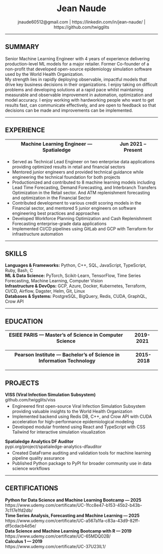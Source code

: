 <div align="center">
  <h1>Jean Naude</h1>
  <div class="contact"><span class="contact-link">jnaude60512@gmail.com</span> | <span class="contact-link">https://linkedin.com/in/jean-naude/</span> | <span class="contact-link">https://github.com/twigglits</span></div>
</div>

<hr/>

<h2>SUMMARY</h2>
<div class="justify">
  Senior Machine Learning Engineer with 4 years of experience delivering production-level ML models for a major retailer. Former Co-founder of a non-profit that developed open-source epidemiology simulation software used by the World Health Organization.<br> My strength lies in rapidly deploying observable, impactful models that drive key business decisions in their organizations. I enjoy taking on difficult problems and developing solutions at a rapid pace whilst maintaining measurable and observable improvement in automation, optimization and model accuracy. I enjoy working with hardworking people who want to get results fast, can communicate effectively, and are open to feedback so that decisions can be made and improvements can be implemented.
 </div>
<hr/>

<h2>EXPERIENCE</h2>
<table>
  <thead>
    <tr>
      <th>Machine Learning Engineer — Spatialedge</th>
      <th>Jun 2021 – Present</th>
    </tr>
  </thead>
</table>
<ul class="justify" style="margin-top:4px;">
  <li>Served as Technical Lead Engineer on two enterprise data applications providing optimized results in retail and financial sectors</li>
  <li>Mentored junior engineers and provided technical guidance while engineering the technical foundation for both projects</li>
  <li>Productionized and contributed to 8 machine learning models including Lead Time Forecasting, Demand Forecasting, and Interbranch Transfers Optimization in the Retail sector. And ATM replenishment forecasting and optimization in the Financial Sector</li>
  <li>Contributed development to various credit scoring models in the Financial sector, and mentored 5 junior engineers on software engineering best practices and approaches</li>
  <li>Developed Workforce Planning Optimization and Cash Replenishment Forecasting enterprise-grade data applications</li>
  <li>Implemented CI/CD pipelines using GitLab and GCP with Terraform for infrastructure automation</li>
 </ul>

<hr/>

<h2>SKILLS</h2>
<div class="justify">
  <strong>Languages &amp; Frameworks:</strong> Python, C++, SQL, JavaScript, TypeScript, Ruby, Bash, C
</div>
<div class="justify">
  <strong>ML &amp; Data Science:</strong> PyTorch, Scikit-Learn, TensorFlow, Time Series Forecasting, Machine Learning, Computer Vision
</div>
<div class="justify">
  <strong>Infrastructure &amp; DevOps:</strong> GCP, Azure, Docker, Kubernetes, Terraform, CI/CD, Airflow, Dagster, Helm, Git, Linux
</div>
<div class="justify">
  <strong>Databases &amp; Systems:</strong> PostgreSQL, BigQuery, Redis, CUDA, GraphQL, Crow API
</div>

<hr/>

<h2>EDUCATION</h2>
<table>
  <thead>
    <tr>
      <th>ESIEE PARIS — Master’s of Science in Computer Science</th>
      <th>2019-2021</th>
    </tr>
  </thead>
</table>
<table style="margin-top:6px;">
  <thead>
    <tr>
      <th>Pearson Institute — Bachelor’s of Science in Information Technology</th>
      <th>2015-2018</th>
    </tr>
  </thead>
</table>

<hr/>

<h2>PROJECTS</h2>
<div><strong>VISS (Viral Infection Simulation Subsystem)</strong></div>
<div class="justify">github.com/twigglits/viss</div>
<ul class="justify" style="margin-top:4px;">
  <li>Engineered first open-source Viral Infection Simulation Subsystem providing valuable insights to the World Health Organization</li>
  <li>Implemented backend using Redis DB, C++, and Crow API with CUDA acceleration for high-performance epidemiological modeling</li>
  <li>Developed modular frontend using React and TypeScript with CSS Tailwind for interactive simulation visualization</li>
</ul>

<div style="margin-top:8px;"><strong>Spatialedge Analytics DF Auditor</strong></div>
<div class="justify">pypi.org/project/spatialedge-analytics-dfauditor</div>
<ul class="justify" style="margin-top:4px;">
  <li>Created DataFrame auditing and validation tools for machine learning pipeline quality assurance</li>
  <li>Published Python package to PyPI for broader community use in data science workflows</li>
</ul>

<hr/>

<h2>CERTIFICATIONS</h2>
<div><strong>Python for Data Science and Machine Learning Bootcamp — 2025</strong></div>
<div class="justify">https://www.udemy.com/certificate/UC-1fcc8e47-b153-45b2-b43b-7c117e1fd2db/</div>
<div><strong>Time Series Analysis, Forecasting and Machine Learning — 2025</strong></div>
<div class="justify">https://www.udemy.com/certificate/UC-a567a1fa-c83a-43d9-82ff-df5cdacb4d5e/</div>
<div><strong>Data Science and Machine Learning Bootcamp with R — 2019</strong></div>
<div class="justify">https://www.udemy.com/certificate/UC-65MDQ02B/</div>
<div><strong>Calculus 1 — 2019</strong></div>
<div class="justify">https://www.udemy.com/certificate/UC-37U23IL1/</div>